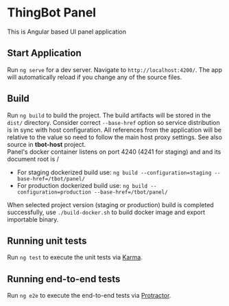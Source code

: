 # ThingBot Panel

This is Angular based UI panel application

## Start Application

Run `ng serve` for a dev server. Navigate to `http://localhost:4200/`. The app will automatically reload if you change any of the source files.

## Build

Run `ng build` to build the project. The build artifacts will be stored in the `dist/` directory.
Consider correct `--base-href` option so service distribution is in sync with host configuration. All references from the application
will be relative to the value so need to follow the main host proxy settings. See also source in **tbot-host** project.
<br>
Panel's docker container listens on port 4240 (4241 for staging) and and its document root is / 

* For staging dockerized build use: `ng build --configuration=staging --base-href=/tbot/panel/`
* For production dockerized build use: `ng build --configuration=production --base-href=/tbot/panel/`

When selected project version (staging or production) build is completed successfully, use `./build-docker.sh` to build docker image
and export importable binary.

## Running unit tests

Run `ng test` to execute the unit tests via [Karma](https://karma-runner.github.io).

## Running end-to-end tests

Run `ng e2e` to execute the end-to-end tests via [Protractor](http://www.protractortest.org/).
